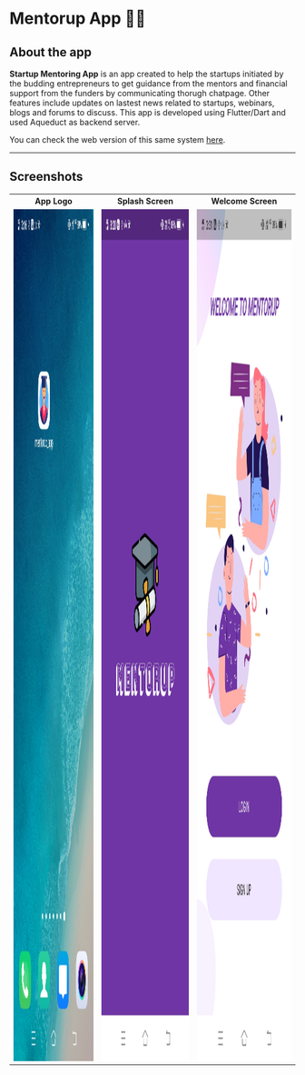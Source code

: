 # Mentorup App 🧑‍🏫 

## <a name="system">About the app</a>

**Startup Mentoring App** is an app created to help the startups initiated by the budding entrepreneurs to get guidance from the mentors and financial support from the funders by communicating thorugh chatpage. Other features include updates on lastest news related to startups, webinars, blogs and forums to discuss. This app is developed using Flutter/Dart and used Aqueduct as backend server.

You can check the web version of this same system [here](https://github.com/ekta18/Startup-Mentoring-Website).

---

## <a name="ss">Screenshots</a>

<table>
    <tr>
        <th align="center">App Logo</th>
        <th align="center">Splash Screen</th>
        <th align="center">Welcome Screen</th>
    </tr>
    <tr>
        <td align="center">
            <img src="assets/results/AppLogo.jpg" alt="Image" width="750" height="1500">
        </td>
        <td align="center">
            <img src="assets/results/Splash_Screen.jpg" alt="Image" width="750" height="1500">
        </td>
        <td align="center">
            <img src="assets/results/WelcomeScreen.jpg" alt="Image" width="750" height="1500">
        </td>
    </tr>
</table>

